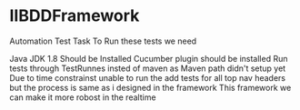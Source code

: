 # IIBDDFramework

Automation Test Task To Run these tests we need

Java JDK 1.8 Should be Installed
Cucumber plugin should be installed
Run tests through TestRunnes insted of maven as Maven path didn't setup yet
Due to time constrainst unable to run the add tests for all top nav headers but the process is same as i designed in the framework
This framework we can make it more robost in the realtime
